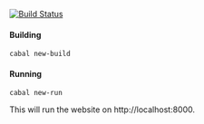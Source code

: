 [![Build Status](https://travis-ci.org/mitchellwrosen/snowdrift.svg?branch=master)](https://travis-ci.org/mitchellwrosen/snowdrift)

#### Building

    cabal new-build

#### Running

    cabal new-run

This will run the website on http://localhost:8000.
